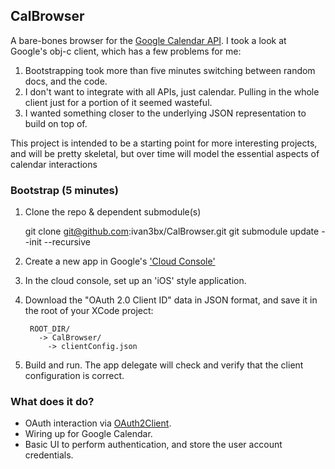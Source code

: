 ## CalBrowser

A bare-bones browser for the [Google Calendar API](https://developers.google.com/google-apps/calendar/).
I took a look at Google's obj-c client, which has a few problems for me:

1. Bootstrapping took more than five minutes switching between random docs, and the code.
2. I don't want to integrate with all APIs, just calendar.  Pulling in the whole client just for a portion of it seemed wasteful.
3. I wanted something closer to the underlying JSON representation to build on top of.

This project is intended to be a starting point for more interesting projects, and will be pretty skeletal,
but over time will model the essential aspects of calendar interactions

### Bootstrap (5 minutes)

1. Clone the repo & dependent submodule(s)

    git clone git@github.com:ivan3bx/CalBrowser.git
		git submodule update --init --recursive		

2. Create a new app in Google's ['Cloud Console'](https://cloud.google.com/console#/flows/enableapi?apiid=calendar)
3. In the cloud console, set up an 'iOS' style application.
4. Download the "OAuth 2.0 Client ID" data in JSON format, and save it in the root of your XCode project:

		ROOT_DIR/
		  -> CalBrowser/
		  	-> clientConfig.json

5. Build and run.  The app delegate will check and verify that the client configuration is correct.

### What does it do?
* OAuth interaction via [OAuth2Client](https://github.com/nxtbgthng/OAuth2Client).
* Wiring up for Google Calendar.
* Basic UI to perform authentication, and store the user account credentials.
